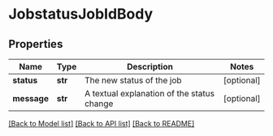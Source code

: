 # JobstatusJobIdBody

## Properties
Name | Type | Description | Notes
------------ | ------------- | ------------- | -------------
**status** | **str** | The new status of the job | [optional] 
**message** | **str** | A textual explanation of the status change | [optional] 

[[Back to Model list]](../README.md#documentation-for-models) [[Back to API list]](../README.md#documentation-for-api-endpoints) [[Back to README]](../README.md)

